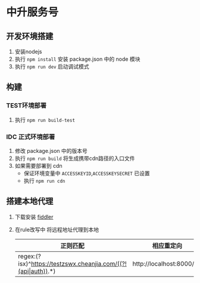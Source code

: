 # 中升服务号

## 开发环境搭建

1. 安装nodejs
2. 执行 `npm install` 安装 package.json 中的 node 模块
3. 执行 `npm run dev` 启动调试模式

## 构建

### TEST环境部署
1. 执行 `npm run build-test`

### IDC 正式环境部署
1. 修改 package.json 中的版本号
2. 执行 `npm run build` 将生成携带cdn路径的入口文件
3. 如果需要部署到 cdn
	* 保证环境变量中 `ACCESSKEYID`,`ACCESSKEYSECRET` 已设置
	* 执行 `npm run cdn`

## 搭建本地代理

1. 下载安装 [fiddler](https://www.telerik.com/download/fiddler)
2. 在rule改写中 将远程地址代理到本地

	| 正则匹配 | 相应重定向 |
	| ---------------------------------------------------------- | ------------------- |
	| regex:(?isx)^https://testzswx.cheanjia.com/((?!(api\|auth)).*) | http://localhost:8000/$1 |

